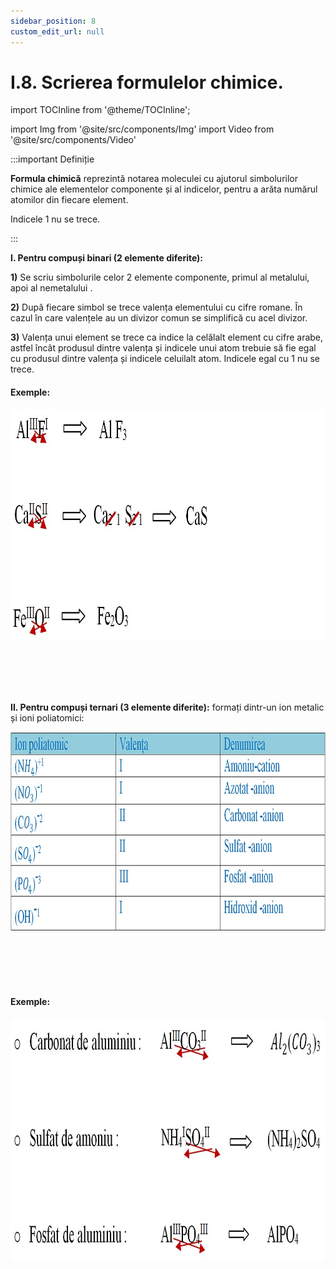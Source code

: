```yaml
---
sidebar_position: 8
custom_edit_url: null
---
```


# I.8. Scrierea formulelor chimice.

import TOCInline from '@theme/TOCInline';

<TOCInline toc={toc} />



import Img from '@site/src/components/Img'
import Video from '@site/src/components/Video'




:::important Definiție

**Formula chimică** reprezintă notarea moleculei cu ajutorul simbolurilor chimice ale elementelor componente și al indicelor, pentru a arăta numărul atomilor din fiecare element.
 
Indicele 1 nu se trece. 
 
:::



**I. Pentru compuși binari (2 elemente diferite):** 

**1)** Se scriu simbolurile celor 2 elemente componente, primul al metalului, apoi al nemetalului .

**2)** După fiecare simbol se trece valența elementului cu cifre romane. În cazul în care valențele au un divizor comun se simplifică cu acel divizor. 

**3)** Valența unui element se trece ca indice la celălalt element cu cifre arabe, astfel încât produsul dintre valența și indicele unui atom trebuie să fie egal cu produsul dintre valența și indicele celuilalt atom. Indicele egal cu 1 nu se trece.



#### Exemple:


<Img className="img-responsive4" src="chimie/clasa8/capitolul1/1_8_Poza1_ExempleCompusiBinari_vers2.jpg" width="1000" height="369" />

<br></br>
<br></br>


**II. Pentru compuși ternari (3 elemente diferite):** formați dintr-un ion metalic și ioni poliatomici:

<Img className="img-responsive4" src="chimie/clasa8/capitolul1/1_8_Poza2_TabelCompusiTernari_vers2.jpg" width="1000" height="319" />

<br></br>
<br></br>

#### Exemple:


<Img className="img-responsive4" src="chimie/clasa8/capitolul1/1_8_Poza3_ExempleCompusiTernari_vers2.jpg" width="1000" height="388" />



<br></br>
<br></br>
<br></br>



